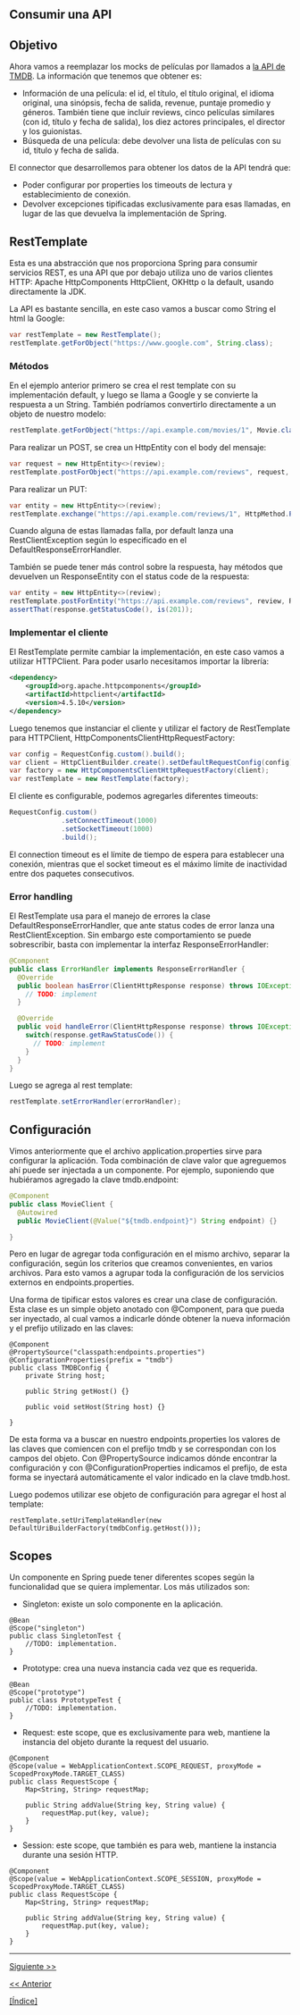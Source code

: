 Consumir una API
---
## Objetivo
Ahora vamos a reemplazar los mocks de películas por llamados a [la API de TMDB](https://developers.themoviedb.org/3). La información que tenemos que obtener es:
* Información de una película: el id, el título, el título original, el idioma original, una sinópsis, fecha de salida, revenue, puntaje promedio y géneros. También tiene que incluir reviews, cinco películas similares (con id, título y fecha de salida), los diez actores principales, el director y los guionistas. 
* Búsqueda de una película: debe devolver una lista de películas con su id, título y fecha de salida.

El connector que desarrollemos para obtener los datos de la API tendrá que:
* Poder configurar por properties los timeouts de lectura y establecimiento de conexión.
* Devolver excepciones tipificadas exclusivamente para esas llamadas, en lugar de las que devuelva la implementación de Spring.

## RestTemplate
Esta es una abstracción que nos proporciona Spring para consumir servicios REST, es una API que por debajo utiliza uno de varios clientes HTTP: Apache HttpComponents HttpClient, OKHttp o la default, usando directamente la JDK.

La API es bastante sencilla, en este caso vamos a buscar como String el html la Google:
```java
var restTemplate = new RestTemplate();
restTemplate.getForObject("https://www.google.com", String.class);
```
 
 
### Métodos
En el ejemplo anterior primero se crea el rest template con su implementación default, y luego se llama a Google y se convierte la respuesta a un String. También podríamos convertirlo directamente a un objeto de nuestro modelo:
```java
restTemplate.getForObject("https://api.example.com/movies/1", Movie.class);
```

Para realizar un POST, se crea un HttpEntity con el body del mensaje:
```java
var request = new HttpEntity<>(review);
restTemplate.postForObject("https://api.example.com/reviews", request, Review.class);
```

Para realizar un PUT:
```java
var entity = new HttpEntity<>(review);
restTemplate.exchange("https://api.example.com/reviews/1", HttpMethod.PUT, entity, Review.class);
```

Cuando alguna de estas llamadas falla, por default lanza una RestClientException según lo especificado en el DefaultResponseErrorHandler. 

También se puede tener más control sobre la respuesta, hay métodos que devuelven un ResponseEntity con el status code de la respuesta:
```java
var entity = new HttpEntity<>(review);
restTemplate.postForEntity("https://api.example.com/reviews", review, Review.class);
assertThat(response.getStatusCode(), is(201));
```

### Implementar el cliente
El RestTemplate permite cambiar la implementación, en este caso vamos a utilizar HTTPClient. Para poder usarlo necesitamos importar la librería:
```xml
<dependency>
    <groupId>org.apache.httpcomponents</groupId>
    <artifactId>httpclient</artifactId>
    <version>4.5.10</version>
</dependency>
```


Luego tenemos que instanciar el cliente y utilizar el factory de RestTemplate para HTTPClient, HttpComponentsClientHttpRequestFactory:
```java
var config = RequestConfig.custom().build();
var client = HttpClientBuilder.create().setDefaultRequestConfig(config).build();
var factory = new HttpComponentsClientHttpRequestFactory(client);
var restTemplate = new RestTemplate(factory);
```

El cliente es configurable, podemos agregarles diferentes timeouts:
```java
RequestConfig.custom()
             .setConnectTimeout(1000)
             .setSocketTimeout(1000)
             .build();
```
El connection timeout es el límite de tiempo de espera para establecer una conexión, mientras que el socket timeout es el máximo límite de inactividad entre dos paquetes consecutivos.

### Error handling
El RestTemplate usa para el manejo de errores la clase DefaultResponseErrorHandler, que ante status codes de error lanza una RestClientException. Sin embargo este comportamiento se puede sobrescribir, basta con implementar la interfaz ResponseErrorHandler:
```java
@Component
public class ErrorHandler implements ResponseErrorHandler {
  @Override
  public boolean hasError(ClientHttpResponse response) throws IOException {
    // TODO: implement
  }

  @Override
  public void handleError(ClientHttpResponse response) throws IOException {
    switch(response.getRawStatusCode()) {
      // TODO: implement
    }
  }
}
```

Luego se agrega al rest template:
```java
restTemplate.setErrorHandler(errorHandler);
```

## Configuración
Vimos anteriormente que el archivo application.properties sirve para configurar la aplicación. Toda combinación de clave valor que agreguemos ahí puede ser injectada a un componente. Por ejemplo, suponiendo que hubiéramos agregado la clave tmdb.endpoint:

```java
@Component
public class MovieClient {
  @Autowired
  public MovieClient(@Value("${tmdb.endpoint}") String endpoint) {}

}
``` 

Pero en lugar de agregar toda configuración en el mismo archivo, separar la configuración, según los criterios que creamos convenientes, en varios archivos. Para esto vamos a agrupar toda la configuración de los servicios externos en endpoints.properties. 

Una forma de tipificar estos valores es crear una clase de configuración. Esta clase es un simple objeto anotado con @Component, para que pueda ser inyectado, al cual vamos a indicarle dónde obtener la nueva información y el prefijo utilizado en las claves:

```
@Component
@PropertySource("classpath:endpoints.properties")
@ConfigurationProperties(prefix = "tmdb")
public class TMDBConfig {
    private String host;

    public String getHost() {}

    public void setHost(String host) {}

}
``` 
De esta forma va a buscar en nuestro endpoints.properties los valores de las claves que comiencen con el prefijo tmdb y se correspondan con los campos del objeto. Con @PropertySource indicamos dónde encontrar la configuración y con @ConfigurationProperties indicamos el prefijo, de esta forma se inyectará automáticamente el valor indicado en la clave tmdb.host.

Luego podemos utilizar ese objeto de configuración para agregar el host al template:
```
restTemplate.setUriTemplateHandler(new DefaultUriBuilderFactory(tmdbConfig.getHost()));
```

## Scopes
Un componente en Spring puede tener diferentes scopes según la funcionalidad que se quiera implementar. Los más utilizados son:
* Singleton: existe un solo componente en la aplicación.
```
@Bean
@Scope("singleton")
public class SingletonTest {
    //TODO: implementation.
}
```
* Prototype: crea una nueva instancia cada vez que es requerida.
```
@Bean
@Scope("prototype")
public class PrototypeTest {
    //TODO: implementation.
}
```
* Request: este scope, que es exclusivamente para web, mantiene la instancia del objeto durante la request del usuario.
```
@Component
@Scope(value = WebApplicationContext.SCOPE_REQUEST, proxyMode = ScopedProxyMode.TARGET_CLASS)
public class RequestScope {
    Map<String, String> requestMap;
 
    public String addValue(String key, String value) {
        requestMap.put(key, value);
    }
}
```
* Session: este scope, que también es para web, mantiene la instancia durante una sesión HTTP.
```
@Component
@Scope(value = WebApplicationContext.SCOPE_SESSION, proxyMode = ScopedProxyMode.TARGET_CLASS)
public class RequestScope {
    Map<String, String> requestMap;
 
    public String addValue(String key, String value) {
        requestMap.put(key, value);
    }
}
```
---
[Siguiente >>](https://github.com/gamestoy/checkout-spring-tutorial/tree/04_logging)

[<< Anterior](https://github.com/gamestoy/das-spring-boot/tree/02_rest-API)

[[Índice]](https://github.com/gamestoy/das-spring-boot#%C3%ADndice)
